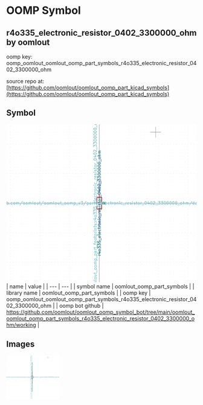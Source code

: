 # OOMP Symbol  
## r4o335_electronic_resistor_0402_3300000_ohm  by oomlout  
  
oomp key: oomp_oomlout_oomlout_oomp_part_symbols_r4o335_electronic_resistor_0402_3300000_ohm  
  
source repo at: [https://github.com/oomlout/oomlout_oomp_part_kicad_symbols](https://github.com/oomlout/oomlout_oomp_part_kicad_symbols)  
## Symbol  
  
[![working.png](working_600.png)](working.png)  
| name | value | 
| --- | --- | 
| symbol name | oomlout_oomp_part_symbols | 
| library name | oomlout_oomp_part_symbols | 
| oomp key | oomp_oomlout_oomlout_oomp_part_symbols_r4o335_electronic_resistor_0402_3300000_ohm | 
| oomp bot github | https://github.com/oomlout/oomlout_oomp_symbol_bot/tree/main/oomlout_oomlout_oomp_part_symbols_r4o335_electronic_resistor_0402_3300000_ohm/working | 
## Images  
  
[![working.png](working_140.png)](working.png)  
